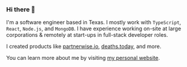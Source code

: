 ### Hi there 👋

I'm a software engineer based in Texas. I mostly work with `TypeScript`, `React`, `Node.js`, and `MongoDB`. I have experience working on-site at large corporations & remotely at start-ups in full-stack developer roles. 

I created products like [partnerwise.io](https://partnerwise.io), [deaths.today](https://deaths.today), and more. 

You can learn more about me by visiting [my personal website](https://nico.ventures).
